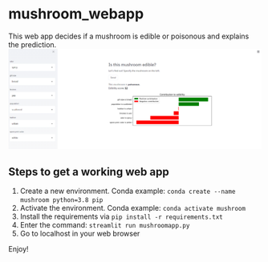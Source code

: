 # mushroom_webapp
This web app decides if a mushroom is edible or poisonous and explains the prediction.
![preview](img/example.png)


## Steps to get a working web app
1. Create a new environment. Conda example: `conda create --name mushroom python=3.8 pip`
2. Activate the environment. Conda example: `conda activate mushroom`
3. Install the requirements via `pip install -r requirements.txt`
4. Enter the command: `streamlit run mushroomapp.py` 
5. Go to localhost in your web browser

Enjoy!
